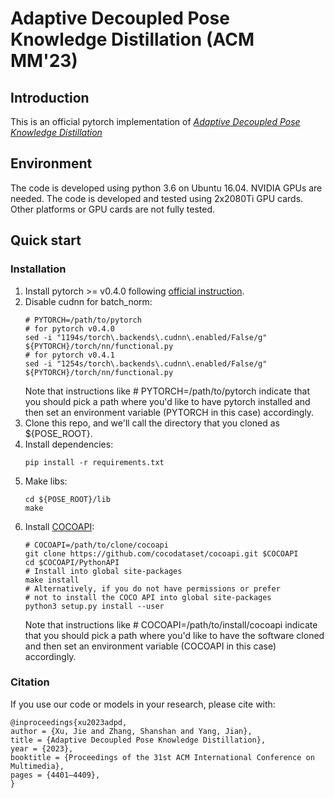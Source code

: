 # Adaptive Decoupled Pose Knowledge Distillation (ACM MM'23)

## Introduction 
This is an official pytorch implementation of [*Adaptive Decoupled Pose Knowledge Distillation*](https://dl.acm.org/doi/10.1145/3581783.3611818)

## Environment
The code is developed using python 3.6 on Ubuntu 16.04. NVIDIA GPUs are needed. The code is developed and tested using 2x2080Ti GPU cards. Other platforms or GPU cards are not fully tested.

## Quick start
### Installation
1. Install pytorch >= v0.4.0 following [official instruction](https://pytorch.org/).
2. Disable cudnn for batch_norm:
   ```
   # PYTORCH=/path/to/pytorch
   # for pytorch v0.4.0
   sed -i "1194s/torch\.backends\.cudnn\.enabled/False/g" ${PYTORCH}/torch/nn/functional.py
   # for pytorch v0.4.1
   sed -i "1254s/torch\.backends\.cudnn\.enabled/False/g" ${PYTORCH}/torch/nn/functional.py
   ```
   Note that instructions like # PYTORCH=/path/to/pytorch indicate that you should pick a path where you'd like to have pytorch installed  and then set an environment variable (PYTORCH in this case) accordingly.
1. Clone this repo, and we'll call the directory that you cloned as ${POSE_ROOT}.
2. Install dependencies:
   ```
   pip install -r requirements.txt
   ```
3. Make libs:
   ```
   cd ${POSE_ROOT}/lib
   make
   ```
3. Install [COCOAPI](https://github.com/cocodataset/cocoapi):
   ```
   # COCOAPI=/path/to/clone/cocoapi
   git clone https://github.com/cocodataset/cocoapi.git $COCOAPI
   cd $COCOAPI/PythonAPI
   # Install into global site-packages
   make install
   # Alternatively, if you do not have permissions or prefer
   # not to install the COCO API into global site-packages
   python3 setup.py install --user
   ```
   Note that instructions like # COCOAPI=/path/to/install/cocoapi indicate that you should pick a path where you'd like to have the software cloned and then set an environment variable (COCOAPI in this case) accordingly.

### Citation
If you use our code or models in your research, please cite with:
```
@inproceedings{xu2023adpd,
author = {Xu, Jie and Zhang, Shanshan and Yang, Jian},
title = {Adaptive Decoupled Pose Knowledge Distillation},
year = {2023},
booktitle = {Proceedings of the 31st ACM International Conference on Multimedia},
pages = {4401–4409},
}
```
